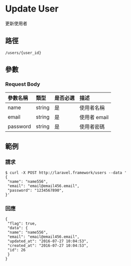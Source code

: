 # Update User

更新使用者

## 路徑

```
/users/{user_id}
```

## 參數

### Request Body

| 參數名稱 | 類型 | 是否必選 | 描述 |
| :--- | :--- | :--- | :--- |
| name | string | 是 | 使用者名稱 |
| email | string | 是 | 使用者 email |
| password | string | 是 | 使用者密碼 |

## 範例

### 請求

```
$ curl -X POST http://laravel.framework/users --data '
{
 "name": "name556",
 "email": "email@email456.email",
 "password": "1234567890",
}'
```

### 回應

```
{
 "flag": true,
 "data": {
 "name": "name556",
 "email": "email@email456.email",
 "updated_at": "2016-07-27 10:04:53",
 "created_at": "2016-07-27 10:04:53",
 "id": 26
 }
}
```

